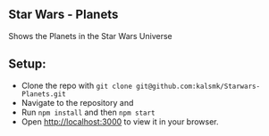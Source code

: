 ## Star Wars - Planets

Shows the Planets in the Star Wars Universe

## Setup:

- Clone the repo with `git clone git@github.com:kalsmk/Starwars-Planets.git`
- Navigate to the repository and 
- Run `npm install` and then `npm start`
- Open [http://localhost:3000](http://localhost:3000) to view it in your browser.
